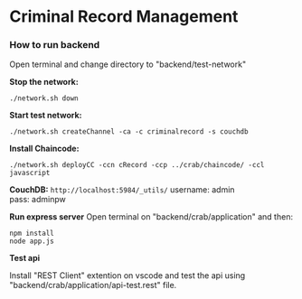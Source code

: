 # Criminal Record Management

### How to run backend

Open terminal and change directory to "backend/test-network"

**Stop the network:**

```
./network.sh down
```

**Start test network:**

```
./network.sh createChannel -ca -c criminalrecord -s couchdb
```

**Install Chaincode:**

```
./network.sh deployCC -ccn cRecord -ccp ../crab/chaincode/ -ccl javascript
```

**CouchDB:**
`http://localhost:5984/_utils/`
username: admin <br>
pass: adminpw <br>

**Run express server**
Open terminal on "backend/crab/application" and then:

```
npm install
node app.js
```

**Test api**

Install "REST Client" extention on vscode and test the api using "backend/crab/application/api-test.rest" file.
